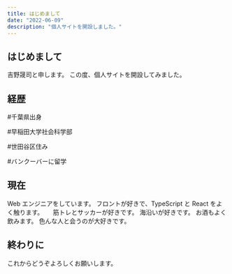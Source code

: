```yaml
---
title: はじめまして
date: "2022-06-09"
description: "個人サイトを開設しました。"
---
```


## はじめまして

吉野晟司と申します。
この度、個人サイトを開設してみました。
　
## 経歴

#千葉県出身

#早稲田大学社会科学部

#世田谷区住み

#バンクーバーに留学
　
## 現在

Web エンジニアをしています。
フロントが好きで、TypeScript と React をよく触ります。
　
筋トレとサッカーが好きです。
海沿いが好きです。
お酒もよく飲みます。
色んな人と会うのが大好きです。
　
## 終わりに
これからどうぞよろしくお願いします。

